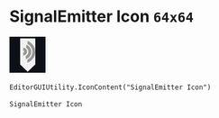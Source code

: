 # SignalEmitter Icon `64x64`
<img src="/img/SignalEmitter%20Icon.png" width=64 height=64>

``` CSharp
EditorGUIUtility.IconContent("SignalEmitter Icon")
```
```
SignalEmitter Icon
```
